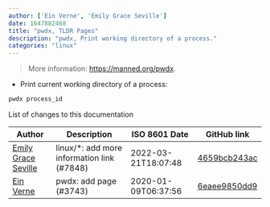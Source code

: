 ```yaml
---
author: ['Ein Verne', 'Emily Grace Seville']
date: 1647882468
title: "pwdx, TLDR Pages"
description: "pwdx, Print working directory of a process."
categories: "linux"
---
```

> More information: <https://manned.org/pwdx>.

- Print current working directory of a process:

```bash
pwdx process_id
```
List of changes to this documentation


Author | Description | ISO 8601 Date | GitHub link
------|-----|-----|-----
[Emily Grace Seville](mailto:emilyseville7cf@gmail.com) | linux/*: add more information link (#7848) | 2022-03-21T18:07:48 | [4659bcb243ac](https://github.com/tldr-pages/tldr/commit/4659bcb243ac572c9e0c95117097801f1e62bda4)
[Ein Verne](mailto:einverne@gmail.com) | pwdx: add page (#3743) | 2020-01-09T06:37:56 | [6eaee9850dd9](https://github.com/tldr-pages/tldr/commit/6eaee9850dd9b89556ed4546f9dab2a1317196ac)

